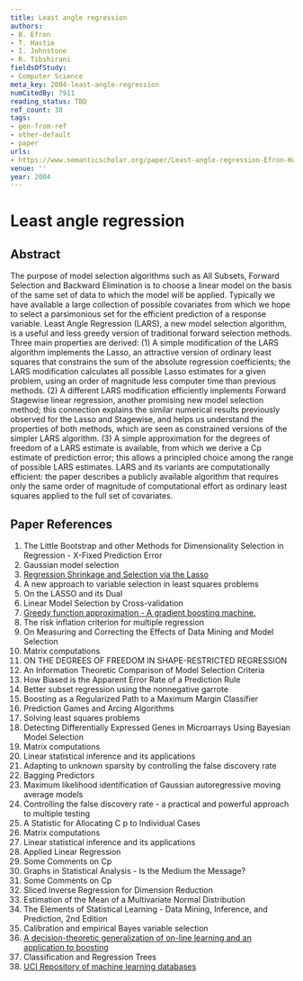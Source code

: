 ```yaml
---
title: Least angle regression
authors:
- B. Efron
- T. Hastie
- I. Johnstone
- R. Tibshirani
fieldsOfStudy:
- Computer Science
meta_key: 2004-least-angle-regression
numCitedBy: 7911
reading_status: TBD
ref_count: 38
tags:
- gen-from-ref
- other-default
- paper
urls:
- https://www.semanticscholar.org/paper/Least-angle-regression-Efron-Hastie/1c7c5595dc7a1f5d360acf5c360ca1ca49536ba5?sort=total-citations
venue: ''
year: 2004
---
```


# Least angle regression

## Abstract

The purpose of model selection algorithms such as All Subsets, Forward Selection and Backward Elimination is to choose a linear model on the basis of the same set of data to which the model will be applied. Typically we have available a large collection of possible covariates from which we hope to select a parsimonious set for the efficient prediction of a response variable. Least Angle Regression (LARS), a new model selection algorithm, is a useful and less greedy version of traditional forward selection methods. Three main properties are derived: (1) A simple modification of the LARS algorithm implements the Lasso, an attractive version of ordinary least squares that constrains the sum of the absolute regression coefficients; the LARS modification calculates all possible Lasso estimates for a given problem, using an order of magnitude less computer time than previous methods. (2) A different LARS modification efficiently implements Forward Stagewise linear regression, another promising new model selection method; this connection explains the similar numerical results previously observed for the Lasso and Stagewise, and helps us understand the properties of both methods, which are seen as constrained versions of the simpler LARS algorithm. (3) A simple approximation for the degrees of freedom of a LARS estimate is available, from which we derive a Cp estimate of prediction error; this allows a principled choice among the range of possible LARS estimates. LARS and its variants are computationally efficient: the paper describes a publicly available algorithm that requires only the same order of magnitude of computational effort as ordinary least squares applied to the full set of covariates.

## Paper References

1. The Little Bootstrap and other Methods for Dimensionality Selection in Regression - X-Fixed Prediction Error
2. Gaussian model selection
3. [Regression Shrinkage and Selection via the Lasso](1996-regression-shrinkage-and-selection-via-the-lasso.md)
4. A new approach to variable selection in least squares problems
5. On the LASSO and its Dual
6. Linear Model Selection by Cross-validation
7. [Greedy function approximation - A gradient boosting machine.](2001-greedy-function-approximation-a-gradient-boosting-machine.md)
8. The risk inflation criterion for multiple regression
9. On Measuring and Correcting the Effects of Data Mining and Model Selection
10. Matrix computations
11. ON THE DEGREES OF FREEDOM IN SHAPE-RESTRICTED REGRESSION
12. An Information Theoretic Comparison of Model Selection Criteria
13. How Biased is the Apparent Error Rate of a Prediction Rule
14. Better subset regression using the nonnegative garrote
15. Boosting as a Regularized Path to a Maximum Margin Classifier
16. Prediction Games and Arcing Algorithms
17. Solving least squares problems
18. Detecting Differentially Expressed Genes in Microarrays Using Bayesian Model Selection
19. Matrix computations
20. Linear statistical inference and its applications
21. Adapting to unknown sparsity by controlling the false discovery rate
22. Bagging Predictors
23. Maximum likelihood identification of Gaussian autoregressive moving average models
24. Controlling the false discovery rate - a practical and powerful approach to multiple testing
25. A Statistic for Allocating C p to Individual Cases
26. Matrix computations
27. Linear statistical inference and its applications
28. Applied Linear Regression
29. Some Comments on Cp
30. Graphs in Statistical Analysis - Is the Medium the Message?
31. Some Comments on Cp
32. Sliced Inverse Regression for Dimension Reduction
33. Estimation of the Mean of a Multivariate Normal Distribution
34. The Elements of Statistical Learning - Data Mining, Inference, and Prediction, 2nd Edition
35. Calibration and empirical Bayes variable selection
36. [A decision-theoretic generalization of on-line learning and an application to boosting](1995-a-decision-theoretic-generalization-of-on-line-learning-and-an-application-to-boosting.md)
37. Classification and Regression Trees
38. [UCI Repository of machine learning databases](1998-uci-repository-of-machine-learning-databases.md)
